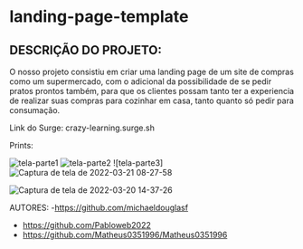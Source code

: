 # landing-page-template

## DESCRIÇÃO DO PROJETO:

O nosso projeto consistiu em criar uma landing page de um site de compras como um supermercado, com o adicional da possibilidade de se pedir pratos prontos também, para que os clientes possam tanto ter a experiencia de realizar suas compras para cozinhar em casa, tanto quanto só pedir para consumação.



Link do Surge:
crazy-learning.surge.sh

Prints:

![tela-parte1](https://user-images.githubusercontent.com/99002422/159186857-3c3a6254-41ad-4d56-b3a9-19a6b98816ea.png)
![tela-parte2](https://user-images.githubusercontent.com/99002422/159186866-c17a536e-bf5c-4779-8291-fbc3e55d006b.png)
![tela-parte3]![Captura de tela de 2022-03-21 08-27-58](https://user-images.githubusercontent.com/80003041/159227340-34c3c642-7bd5-4fc2-ab51-fb86f310c6eb.png)

![Captura de tela de 2022-03-20 14-37-26](https://user-images.githubusercontent.com/99002422/159186879-2df3bf69-01c4-465b-8c39-1c307d03b62b.png)



AUTORES:
-https://github.com/michaeldouglasf
- https://github.com/Pabloweb2022
- https://github.com/Matheus0351996/Matheus0351996

